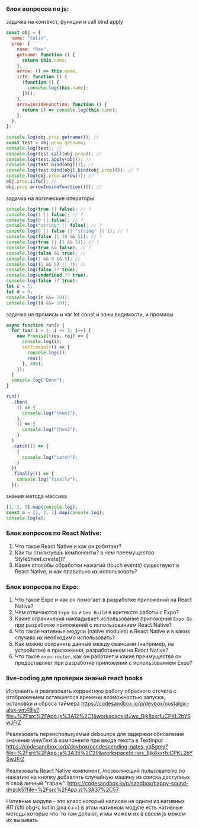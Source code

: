 
### блок вопросов по js:
задачка на контекст, функции и call bind apply
```js
const obj = {
  name: "Colin",
  prop: {
    name: "Rox",
    getname: function () {
      return this.name;
    },
    arrow: () => this.name,
    iife: function () {
      (function () {
        console.log(this.name);
      })();
    },
    arrowInsideFunction: function () {
      return () => console.log(this.name);
    },
  },
};

console.log(obj.prop.getname()); //
const test = obj.prop.getname;
console.log(test); //
console.log(test.call(obj.prop)); //
console.log(test.apply(obj)); //
console.log(test.bind(obj)()); //
console.log(test.bind(obj).bind(obj.prop)()); // ?
console.log(obj.prop.arrow()); //
obj.prop.iife(); //
obj.prop.arrowInsideFunction()(); //
```

задачка на логические операторы
```js
console.log(true || false); // ?
console.log(1 || false); // ?
console.log(0 || false); // ?
console.log("string" || false); // ?
console.log(0 || false || "string" || 1); // ?
console.log(false || (0 && 5)); // ?
console.log(true || (1 && 5)); // ?
console.log(true && false); // ?
console.log(false && true); //
console.log(1 && 0 && 5); //
console.log((1 && 5) || 7); //
console.log(false ?? true);
console.log(undefined ?? true);
console.log(false ?? true);
let c = 5;
let d = 0;
console.log((c &&= 10));
console.log((d &&= 10));
```


задачка на промисы и var let const и зоны видимости, и промисы
```js
async function run() {
  for (var i = 1; i <= 3; i++) {
    new Promise((res, rej) => {
      console.log(i);
      setTimeout(() => {
        console.log(i);
        res();
      }, 400);
    });
  }
  console.log("Done");
}

run()
  .then(
    () => {
      console.log("then1");
    },
    () => {
      console.log("then2");
    }
  )
  .catch(() => {
    {
      console.log("catch");
    }
  })
  .finally(() => {
    console.log("finally");
  });
```

знания метода массива
```js
[1, 2, 3].map(console.log);
const a = [1, 2, 3].map(console.log);
console.log(a);
```

### Блок вопросов по React Native:
1. Что такое React Native и как он работает?
2. Как ты стилизуешь компоненты? в чем преемущество StyleSheet.create()?
3. Какие способы обработки нажатий (touch events) существуют в React Native, и как правильно их использовать?
### Блок вопросов по Expo:
1. Что такое Expo и как он помогает в разработке приложений на React Native?
2. Чем отличаются `Expo Go` и `Dev Build` в контексте работы с Expo?
3. Какие ограничения накладывает использование приложения `Expo Go` при разработке приложений с использованием React Native?
4. Что такое нативные модули (native modules) в React Native и в каких случаях их необходимо использовать?
5. Как можно сохранять данные между сеансами (например, на устройстве) в приложении, разработанном на React Native?
6. Что такое `expo-router`, как он работает и какие преимущества он предоставляет при разработке приложений с использованием Expo?

### live-coding для проверки знаний react hooks 
Исправить и реализовать корректную работу обратного отсчета с отображением оставшегося времени возможностью запуска, остановки и сброса таймера
https://codesandbox.io/p/devbox/nostalgic-alex-vm48ly?file=%2Fsrc%2FApp.js%3A12%2C1&workspaceId=ws_Bjk8xxrfuCPKL2bYSwJFrZ

Реализовать переиспользуемый debounce для задержки обновления значения viewText в компоненте при вводе текста в TextInput
https://codesandbox.io/p/devbox/condescending-gates-yq5gmy?file=%2Fsrc%2FApp.js%3A35%2C29&workspaceId=ws_Bjk8xxrfuCPKL2bYSwJFrZ

Реализовать React Native компонент, /позволяющий пользователю по нажатию на кнопку добавлять случайную машину из списка доступных в свой личный "гараж".
https://codesandbox.io/p/sandbox/happy-sound-dnzck5?file=%2Fsrc%2FApp.js%3A37%2C57


Нативные модули - это класс который написан на одном из нативных ЯП (sfti obg-c kotlin java c++) в этом нативном модуле есть нативные методы которые что-то там делают, и мы можем их в своем js можем их вызывать